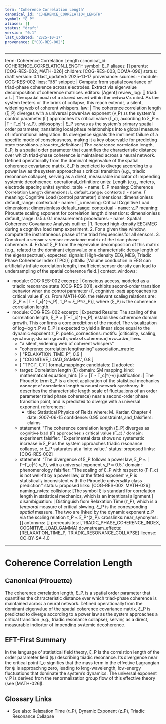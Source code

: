 ```yaml
---
term: "Coherence Correlation Length"
canonical_id: "COHERENCE_CORRELATION_LENGTH"
symbol: "ξ_P"
aliases: []
status: "draft"
version: "0.1"
last_updated: "2025-10-17"
provenance: ["COG-RES-002"]
---
```


---
term: Coherence Correlation Length
canonical_id: COHERENCE_CORRELATION_LENGTH
symbol: ξ_P
aliases: []
parents: [COG-RES-002, MATH-026]
children: [COG-RES-003, DOMA-096]
status: draft
version: 0.1
last_updated: 2025-10-17
provenance:
  sources:
    - module: COG-RES-002
      lines: "§5"
      snippet: |
        Compute from spatial covariance of triad-phase coherence across electrodes.
        Extract via eigenvalue decomposition of coherence matrices.
  editors: [Agent]
  review_log: []
triad:
  art: |
    The spatial reach of a shared secret within the network's mind. As the system teeters on the brink of collapse, this reach extends, a silent, widening web of coherent whispers.
  law: |
    The coherence correlation length (ξ_P) diverges with a universal power-law exponent (ν_P) as the system's control parameter (Γ) approaches its critical value (Γ_c), according to ξ_P ∝ |Γ - Γ_c|^(-ν_P).
  philosophy: |
    ξ_P serves as the system's primary spatial order parameter, translating local phase relationships into a global measure of informational integration. Its divergence signals the imminent failure of a specific mode of consciousness, making it a key observable for predicting state transitions.
pirouette_definition: |
  The coherence correlation length, ξ_P, is a spatial order parameter that quantifies the characteristic distance over which triad-phase coherence is maintained across a neural network. Defined operationally from the dominant eigenvalue of the spatial coherence covariance matrix, ξ_P is predicted to diverge according to a power law as the system approaches a critical transition (e.g., triadic resonance collapse), serving as a direct, measurable indicator of impending systemic decoherence.
operational_definition:
  units: Length (e.g., meters, electrode spacing units)
  symbol_table:
    - name: ξ_P
      meaning: Coherence Correlation Length
      dimensions: L
      default_range: contextual
    - name: Γ
      meaning: Cognitive Load (control parameter)
      dimensions: dimensionless
      default_range: contextual
    - name: Γ_c
      meaning: Critical Cognitive Load
      dimensions: dimensionless
      default_range: contextual
    - name: ν_P
      meaning: Pirouette scaling exponent for correlation length
      dimensions: dimensionless
      default_range: 0.5 ± 0.1
  measurement:
    procedures:
      - name: Spatial Coherence Covariance Analysis
        outline: |
          1. Record high-density EEG/MEG during a cognitive load ramp experiment.
          2. For a given time window, compute the instantaneous phase of the triad frequencies for all sensors.
          3. Construct a sensor × sensor covariance matrix of the triad-phase coherence.
          4. Extract ξ_P from the eigenvalue decomposition of this matrix (e.g., related to the dominant eigenvalue or a characteristic decay length of the eigenspectrum).
        expected_signals: [High-density EEG, MEG, Triadic Phase Coherence Index (TPCI)]
        pitfalls: [Volume conduction in EEG can artificially inflate correlation length, insufficient sensor density can lead to undersampling of the spatial coherence field.]
context_windows:
  - module: COG-RES-002
    excerpt: |
      Conscious access, modeled as a triadic resonance state (COG-RES-001), exhibits second-order transition behavior when the control parameter (Γ, cognitive load) approaches its critical value (Γ_c). From MATH-026, the relevant scaling relations are: [ξ_P ∝ |Γ - Γ_c|^(-ν_P), τ_P ∝ ξ_P^(z_P)], where (ξ_P) is the coherence correlation length.
  - module: COG-RES-002
    excerpt: |
      Expected Results: The scaling of the correlation length, ξ_P ∝ |Γ−Γ_c|^(-ν_P), establishes coherence domain growth. This confirms a core prediction of the model. The visualization of log–log τ_P vs ξ_P is expected to yield a linear slope equal to the dynamic exponent z_P.
poetic_connections:
  motifs: [criticality, scaling, synchrony, domain growth, web of coherence]
  evocative_lines:
    - "a silent, widening web of coherent whispers"
    - "coherence correlation lengthening"
  association_matrix:
    - [ "RELAXATION_TIME_P", 0.9 ]
    - [ "COGNITIVE_LOAD_GAMMA", 0.8 ]
    - [ "TPCI", 0.7 ]
formal_mappings:
  candidates: []
  adopted:
    - target: Correlation length (ξ)
      domain: SM
      mapping_kind: mathematical
      equation_hint: |
        ξ ∝ |T - T_c|^(-ν)
      justification: |
        The Pirouette term ξ_P is a direct application of the statistical mechanics concept of correlation length to neural network synchrony. It describes the characteristic length scale of fluctuations of an order parameter (triad phase coherence) near a second-order phase transition point, and is predicted to diverge with a universal exponent.
      references:
        - title: Statistical Physics of Fields
          where: M. Kardar, Chapter 4
          date: 2007-06-15
      confidence: 0.95
constraints_and_falsifiers:
  claims:
    - statement: "The coherence correlation length (ξ_P) diverges as cognitive load (Γ) approaches a critical value (Γ_c)."
      domain: experiment
      falsifier: "Experimental data shows no systematic increase in ξ_P as the system approaches triadic resonance collapse, or ξ_P saturates at a finite value."
      status: proposed
      links: [COG-RES-002]
    - statement: "The divergence of ξ_P follows a power law, ξ_P ∝ |Γ−Γ_c|^(-ν_P), with a universal exponent ν_P ≈ 0.5."
      domain: phenomenology
      falsifier: "The scaling of ξ_P with respect to (Γ-Γ_c) is not well-fit by a power law, or the fitted exponent ν_P is statistically inconsistent with the Pirouette universality class prediction."
      status: proposed
      links: [COG-RES-002, MATH-026]
naming_notes:
  collisions: [The symbol ξ is standard for correlation length in statistical mechanics, which is an intentional alignment.]
  disambiguation: |
    Distinguish from Relaxation Time (τ_P), which is a *temporal* measure of critical slowing. ξ_P is the corresponding *spatial* measure. The two are linked by the dynamic exponent z_P via the scaling relation τ_P ∝ ξ_P^(z_P).
crosslinks:
  near_synonyms: []
  antonyms: []
  prerequisites: [TRIADIC_PHASE_COHERENCE_INDEX, COGNITIVE_LOAD_GAMMA]
  downstream_effects: [RELAXATION_TIME_P, TRIADIC_RESONANCE_COLLAPSE]
license: CC-BY-SA-4.0
---

# Coherence Correlation Length

## Canonical (Pirouette)
The coherence correlation length, ξ_P, is a spatial order parameter that quantifies the characteristic distance over which triad-phase coherence is maintained across a neural network. Defined operationally from the dominant eigenvalue of the spatial coherence covariance matrix, ξ_P is predicted to diverge according to a power law as the system approaches a critical transition (e.g., triadic resonance collapse), serving as a direct, measurable indicator of impending systemic decoherence.

## EFT-First Summary
In the language of statistical field theory, ξ_P is the correlation length of the order parameter field (ψ) describing triadic resonance. Its divergence near the critical point Γ_c signifies that the mass term in the effective Lagrangian for ψ is approaching zero, leading to long-wavelength, low-energy fluctuations that dominate the system's dynamics. The universal exponent ν_P is derived from the renormalization group flow of this effective theory (see [MATH-026]).

## Glossary Links
- See also: Relaxation Time (τ_P), Dynamic Exponent (z_P), Triadic Resonance Collapse